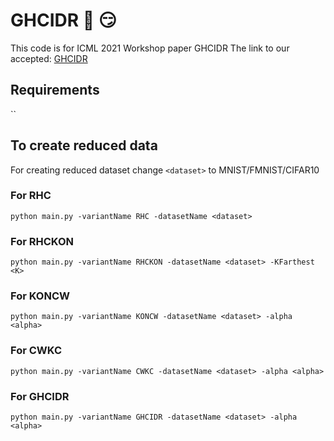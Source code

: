 # GHCIDR :star2: :smirk: 

This code is for ICML 2021 Workshop paper GHCIDR
The link to our accepted: [GHCIDR](https://github.com/SoniSiddharth/GHCIDR)

## Requirements
``
## To create reduced data 
For creating reduced dataset change `<dataset>` to MNIST/FMNIST/CIFAR10

### For RHC
`python main.py -variantName RHC -datasetName <dataset>`

### For RHCKON 
`python main.py -variantName RHCKON -datasetName <dataset> -KFarthest <K>`

### For KONCW
`python main.py -variantName KONCW -datasetName <dataset> -alpha <alpha>`

### For CWKC 
`python main.py -variantName CWKC -datasetName <dataset> -alpha <alpha>`

### For GHCIDR 
`python main.py -variantName GHCIDR -datasetName <dataset> -alpha <alpha>`






